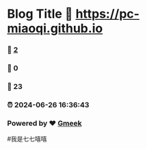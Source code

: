 # Blog Title :link: https://pc-miaoqi.github.io 
### :page_facing_up: [2](https://pc-miaoqi.github.io/tag.html) 
### :speech_balloon: 0 
### :hibiscus: 23 
### :alarm_clock: 2024-06-26 16:36:43 
### Powered by :heart: [Gmeek](https://github.com/Meekdai/Gmeek)
#我是七七嘻嘻
